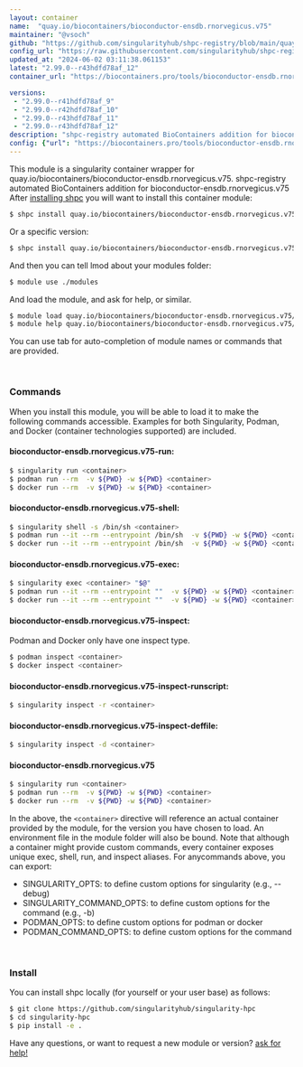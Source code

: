 ```yaml
---
layout: container
name:  "quay.io/biocontainers/bioconductor-ensdb.rnorvegicus.v75"
maintainer: "@vsoch"
github: "https://github.com/singularityhub/shpc-registry/blob/main/quay.io/biocontainers/bioconductor-ensdb.rnorvegicus.v75/container.yaml"
config_url: "https://raw.githubusercontent.com/singularityhub/shpc-registry/main/quay.io/biocontainers/bioconductor-ensdb.rnorvegicus.v75/container.yaml"
updated_at: "2024-06-02 03:11:38.061153"
latest: "2.99.0--r43hdfd78af_12"
container_url: "https://biocontainers.pro/tools/bioconductor-ensdb.rnorvegicus.v75"

versions:
 - "2.99.0--r41hdfd78af_9"
 - "2.99.0--r42hdfd78af_10"
 - "2.99.0--r43hdfd78af_11"
 - "2.99.0--r43hdfd78af_12"
description: "shpc-registry automated BioContainers addition for bioconductor-ensdb.rnorvegicus.v75"
config: {"url": "https://biocontainers.pro/tools/bioconductor-ensdb.rnorvegicus.v75", "maintainer": "@vsoch", "description": "shpc-registry automated BioContainers addition for bioconductor-ensdb.rnorvegicus.v75", "latest": {"2.99.0--r43hdfd78af_12": "sha256:dcda893bdebb0d87a42d7a9a25afa75c59dffdca21455e5a599159405b23221f"}, "tags": {"2.99.0--r41hdfd78af_9": "sha256:a6c67b571a999f7171c5b2c1cfa279c3b9c67c5f28a32ea7d601aa94cf675c2c", "2.99.0--r42hdfd78af_10": "sha256:e0941a522ddd44803e56b63164498e05eb35537003df2b006aa4939445d14eca", "2.99.0--r43hdfd78af_11": "sha256:3b54dc7f642c47f0862e83bd002ed5844865f56e232e93949123e95a8998e02a", "2.99.0--r43hdfd78af_12": "sha256:dcda893bdebb0d87a42d7a9a25afa75c59dffdca21455e5a599159405b23221f"}, "docker": "quay.io/biocontainers/bioconductor-ensdb.rnorvegicus.v75"}
---
```


This module is a singularity container wrapper for quay.io/biocontainers/bioconductor-ensdb.rnorvegicus.v75.
shpc-registry automated BioContainers addition for bioconductor-ensdb.rnorvegicus.v75
After [installing shpc](#install) you will want to install this container module:


```bash
$ shpc install quay.io/biocontainers/bioconductor-ensdb.rnorvegicus.v75
```

Or a specific version:

```bash
$ shpc install quay.io/biocontainers/bioconductor-ensdb.rnorvegicus.v75:2.99.0--r43hdfd78af_12
```

And then you can tell lmod about your modules folder:

```bash
$ module use ./modules
```

And load the module, and ask for help, or similar.

```bash
$ module load quay.io/biocontainers/bioconductor-ensdb.rnorvegicus.v75/2.99.0--r43hdfd78af_12
$ module help quay.io/biocontainers/bioconductor-ensdb.rnorvegicus.v75/2.99.0--r43hdfd78af_12
```

You can use tab for auto-completion of module names or commands that are provided.

<br>

### Commands

When you install this module, you will be able to load it to make the following commands accessible.
Examples for both Singularity, Podman, and Docker (container technologies supported) are included.

#### bioconductor-ensdb.rnorvegicus.v75-run:

```bash
$ singularity run <container>
$ podman run --rm  -v ${PWD} -w ${PWD} <container>
$ docker run --rm  -v ${PWD} -w ${PWD} <container>
```

#### bioconductor-ensdb.rnorvegicus.v75-shell:

```bash
$ singularity shell -s /bin/sh <container>
$ podman run --it --rm --entrypoint /bin/sh  -v ${PWD} -w ${PWD} <container>
$ docker run --it --rm --entrypoint /bin/sh  -v ${PWD} -w ${PWD} <container>
```

#### bioconductor-ensdb.rnorvegicus.v75-exec:

```bash
$ singularity exec <container> "$@"
$ podman run --it --rm --entrypoint ""  -v ${PWD} -w ${PWD} <container> "$@"
$ docker run --it --rm --entrypoint ""  -v ${PWD} -w ${PWD} <container> "$@"
```

#### bioconductor-ensdb.rnorvegicus.v75-inspect:

Podman and Docker only have one inspect type.

```bash
$ podman inspect <container>
$ docker inspect <container>
```

#### bioconductor-ensdb.rnorvegicus.v75-inspect-runscript:

```bash
$ singularity inspect -r <container>
```

#### bioconductor-ensdb.rnorvegicus.v75-inspect-deffile:

```bash
$ singularity inspect -d <container>
```



#### bioconductor-ensdb.rnorvegicus.v75

```bash
$ singularity run <container>
$ podman run --rm  -v ${PWD} -w ${PWD} <container>
$ docker run --rm  -v ${PWD} -w ${PWD} <container>
```


In the above, the `<container>` directive will reference an actual container provided
by the module, for the version you have chosen to load. An environment file in the
module folder will also be bound. Note that although a container
might provide custom commands, every container exposes unique exec, shell, run, and
inspect aliases. For anycommands above, you can export:

 - SINGULARITY_OPTS: to define custom options for singularity (e.g., --debug)
 - SINGULARITY_COMMAND_OPTS: to define custom options for the command (e.g., -b)
 - PODMAN_OPTS: to define custom options for podman or docker
 - PODMAN_COMMAND_OPTS: to define custom options for the command

<br>

### Install

You can install shpc locally (for yourself or your user base) as follows:

```bash
$ git clone https://github.com/singularityhub/singularity-hpc
$ cd singularity-hpc
$ pip install -e .
```

Have any questions, or want to request a new module or version? [ask for help!](https://github.com/singularityhub/singularity-hpc/issues)